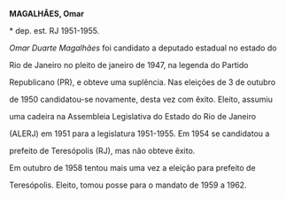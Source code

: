**MAGALHÃES, Omar**



\* dep. est. RJ 1951-1955.



*Omar Duarte Magalhães* foi candidato a deputado estadual no estado do

Rio de Janeiro no pleito de janeiro de 1947, na legenda do Partido

Republicano (PR), e obteve uma suplência. Nas eleições de 3 de outubro

de 1950 candidatou-se novamente, desta vez com êxito. Eleito, assumiu

uma cadeira na Assembleia Legislativa do Estado do Rio de Janeiro

(ALERJ) em 1951 para a legislatura 1951-1955. Em 1954 se candidatou a

prefeito de Teresópolis (RJ), mas não obteve êxito.



Em outubro de 1958 tentou mais uma vez a eleição para prefeito de

Teresópolis. Eleito, tomou posse para o mandato de 1959 a 1962.



